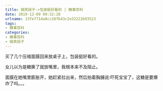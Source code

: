```yaml
---
title: 搞笑段子->包装挺好看的 | 糗事百科
date: 2019-12-09 09:32:28
urlname: 13fe7714a8cc28fb43c2e32222b93523
tags: 
- 糗事百科
categories:
- 糗事百科
- 搞笑段子
---
```

买了几个压缩面膜回来放桌子上，包装挺好看的。

女儿以为是糖撕了就放嘴里，我根本来不及阻止。

面膜在她嘴里膨胀开，她赶紧拉出来，然后拍着胸脯说:吓死宝宝了，这糖是要爆炸了吗。。。


